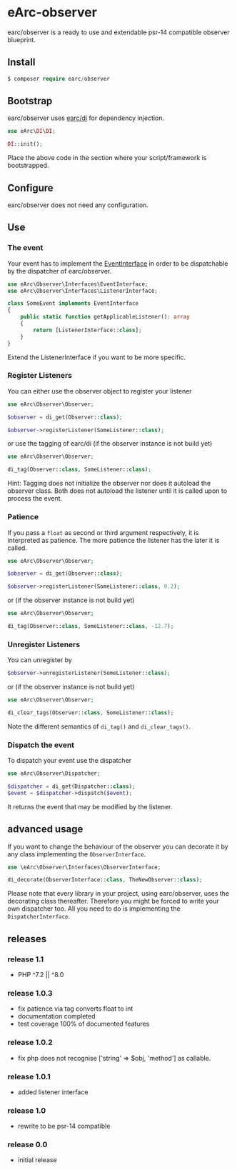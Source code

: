 # eArc-observer

earc/observer is a ready to use and extendable psr-14 compatible observer blueprint.

## Install

```php
$ composer require earc/observer
```

## Bootstrap

earc/observer uses [earc/di](https://github.com/Koudela/eArc-di) for dependency
injection. 

```php
use eArc\DI\DI;

DI::init();
```

Place the above code in the section where your script/framework is 
bootstrapped.

## Configure

earc/observer does not need any configuration.

## Use

### The event

Your event has to implement the [EventInterface](https://github.com/Koudela/eArc-observer/blob/master/src/Interfaces/EventInterface.php) 
in order to be dispatchable by the dispatcher of earc/observer. 

```php
use eArc\Observer\Interfaces\EventInterface;
use eArc\Observer\Interfaces\ListenerInterface;

class SomeEvent implements EventInterface
{
    public static function getApplicableListener(): array
    {
        return [ListenerInterface::class];     
    }
}
```

Extend the ListenerInterface if you want to be more specific. 

### Register Listeners

You can either use the observer object to register your listener
  
```php
use eArc\Observer\Observer;

$observer = di_get(Observer::class);

$observer->registerListener(SomeListener::class); 
```

or use the tagging of earc/di (if the observer instance is not build yet)

```php
use eArc\Observer\Observer;

di_tag(Observer::class, SomeListener::class); 
```

Hint: Tagging does not initialize the observer nor does it autoload the observer class.
Both does not autoload the listener until it is called upon to process the event.

### Patience

If you pass a `float` as second or third argument respectively, it is interpreted as
patience. The more patience the listener has the later it is called.

```php
use eArc\Observer\Observer;

$observer = di_get(Observer::class);

$observer->registerListener(SomeListener::class, 0.2); 
```

or (if the observer instance is not build yet) 

```php
use eArc\Observer\Observer;

di_tag(Observer::class, SomeListener::class, -12.7);
```

### Unregister Listeners

You can unregister by 

```php
$observer->unregisterListener(SomeListener::class); 
```

or (if the observer instance is not build yet) 

```php
use eArc\Observer\Observer;

di_clear_tags(Observer::class, SomeListener::class); 
```

Note the different semantics of `di_tag()` and `di_clear_tags()`. 

### Dispatch the event

To dispatch your event use the dispatcher

```php
use eArc\Observer\Dispatcher;

$dispatcher = di_get(Dispatcher::class);
$event = $dispatcher->dispatch($event); 
```

It returns the event that may be modified by the listener.

## advanced usage

If you want to change the behaviour of the observer you can decorate it by any
class implementing the `ObserverInterface`.

```php
use \eArc\Observer\Interfaces\ObserverInterface;

di_decorate(ObserverInterface::class, TheNewObserver::class);
```

Please note that every library in your project, using earc/observer, uses the
decorating class thereafter. Therefore you might be forced to write your own 
dispatcher too. All you need to do is implementing the `DispatcherInterface`.  

## releases

### release 1.1

- PHP ^7.2 || ^8.0

### release 1.0.3

- fix patience via tag converts float to int
- documentation completed
- test coverage 100% of documented features

### release 1.0.2

- fix php does not recognise ['string' => $obj, 'method'] as callable.

### release 1.0.1

- added listener interface

### release 1.0
- rewrite to be psr-14 compatible

### release 0.0
- initial release
